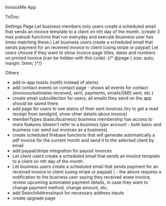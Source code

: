 InvoiceMe App

ToDos:

Settings Page
Let business members only users create a scheduled email that sends an invoice template to a client on nth day of the month. 
(create 3 max pubsub functions that run everyday and execute ibusiness user has times matching these.)
Let business users create a scheduled email that sends payment for an received invoice to client (using stripe or paypal)
Let users choose if they want to show invoice page titles, dates and numbers on printed invoice (can be hidden with this code):
{/* @page { size: auto;  margin: 0mm; }*/}

Others
- add in-app toasts (notifs instead of alerts)
- add contact events on contact page - shows all events for contact (invoices/estimates received, sent, payments, emails/SMS sent, etc.)
- create email subcollection for users, all emails they send on the app should be saved there.
- add page for users to see status of their sent invoices (try to get a read receipt from sendgrid, show other details about invoice)
- memberTypes (basic/business) business membership has access to more features (doesn't refer to a business type account - both basic and business can send out invoices as a business)
- create scheduled firebase functions that will generate automatically a pdf invoice for the current month and send it to the selected client by email
- add paypal/stripe integration for payout invoices
- Let client users create a scheduled email that sends an invoice template to a client on nth day of the month.
- Let business users create a scheduled email that sends payment for an received invoice to client (using stripe or paypal)
  | - the above requires a notification to the business user saying they received anew invoice, review upcoming automated payment details, in case they want to change payment method, change amount, etc.
- add SearchAddressInput for necessary address inputs
- create upgrade page
